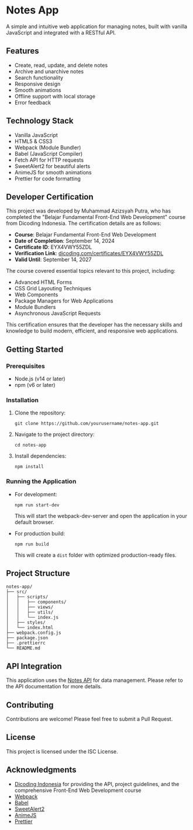 # Notes App

A simple and intuitive web application for managing notes, built with vanilla JavaScript and integrated with a RESTful API.

## Features

- Create, read, update, and delete notes
- Archive and unarchive notes
- Search functionality
- Responsive design
- Smooth animations
- Offline support with local storage
- Error feedback

## Technology Stack

- Vanilla JavaScript
- HTML5 & CSS3
- Webpack (Module Bundler)
- Babel (JavaScript Compiler)
- Fetch API for HTTP requests
- SweetAlert2 for beautiful alerts
- AnimeJS for smooth animations
- Prettier for code formatting

## Developer Certification

This project was developed by Muhammad Azizsyah Putra, who has completed the "Belajar Fundamental Front-End Web Development" course from Dicoding Indonesia. The certification details are as follows:

- **Course**: Belajar Fundamental Front-End Web Development
- **Date of Completion**: September 14, 2024
- **Certificate ID**: EYX4VWY55ZDL
- **Verification Link**: [dicoding.com/certificates/EYX4VWY55ZDL](https://www.dicoding.com/certificates/EYX4VWY55ZDL)
- **Valid Until**: September 14, 2027

The course covered essential topics relevant to this project, including:
- Advanced HTML Forms
- CSS Grid Layouting Techniques
- Web Components
- Package Managers for Web Applications
- Module Bundlers
- Asynchronous JavaScript Requests

This certification ensures that the developer has the necessary skills and knowledge to build modern, efficient, and responsive web applications.

## Getting Started

### Prerequisites

- Node.js (v14 or later)
- npm (v6 or later)

### Installation

1. Clone the repository:
   ```
   git clone https://github.com/yourusername/notes-app.git
   ```

2. Navigate to the project directory:
   ```
   cd notes-app
   ```

3. Install dependencies:
   ```
   npm install
   ```

### Running the Application

- For development:
  ```
  npm run start-dev
  ```
  This will start the webpack-dev-server and open the application in your default browser.

- For production build:
  ```
  npm run build
  ```
  This will create a `dist` folder with optimized production-ready files.

## Project Structure

```
notes-app/
├── src/
│   ├── scripts/
│   │   ├── components/
│   │   ├── views/
│   │   ├── utils/
│   │   └── index.js
│   ├── styles/
│   └── index.html
├── webpack.config.js
├── package.json
├── .prettierrc
└── README.md
```

## API Integration

This application uses the [Notes API](https://notes-api.dicoding.dev/v2) for data management. Please refer to the API documentation for more details.

## Contributing

Contributions are welcome! Please feel free to submit a Pull Request.

## License

This project is licensed under the ISC License.

## Acknowledgments

- [Dicoding Indonesia](https://www.dicoding.com/) for providing the API, project guidelines, and the comprehensive Front-End Web Development course
- [Webpack](https://webpack.js.org/)
- [Babel](https://babeljs.io/)
- [SweetAlert2](https://sweetalert2.github.io/)
- [AnimeJS](https://animejs.com/)
- [Prettier](https://prettier.io/)

